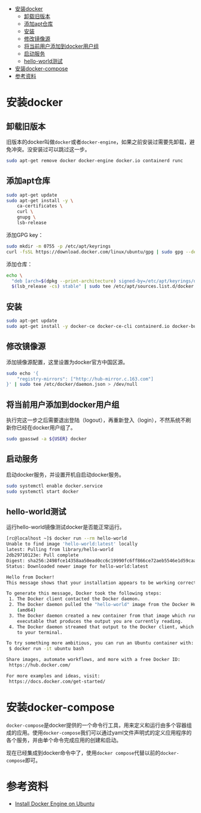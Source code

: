 - [安装docker](#安装docker)
  - [卸载旧版本](#卸载旧版本)
  - [添加apt仓库](#添加apt仓库)
  - [安装](#安装)
  - [修改镜像源](#修改镜像源)
  - [将当前用户添加到docker用户组](#将当前用户添加到docker用户组)
  - [启动服务](#启动服务)
  - [hello-world测试](#hello-world测试)
- [安装docker-compose](#安装docker-compose)
- [参考资料](#参考资料)

# 安装docker

## 卸载旧版本

旧版本的docker叫做`docker`或者`docker-engine`，如果之前安装过需要先卸载，避免冲突。没安装过可以跳过这一步。

```bash
sudo apt-get remove docker docker-engine docker.io containerd runc
```

## 添加apt仓库

```bash
sudo apt-get update
sudo apt-get install -y \
    ca-certificates \
    curl \
    gnupg \
    lsb-release
```

添加GPG key：

```bash
sudo mkdir -m 0755 -p /etc/apt/keyrings
curl -fsSL https://download.docker.com/linux/ubuntu/gpg | sudo gpg --dearmor -o /etc/apt/keyrings/docker.gpg
```

添加仓库：

```bash
echo \
  "deb [arch=$(dpkg --print-architecture) signed-by=/etc/apt/keyrings/docker.gpg] https://download.docker.com/linux/ubuntu \
  $(lsb_release -cs) stable" | sudo tee /etc/apt/sources.list.d/docker.list > /dev/null
```

## 安装

```bash
sudo apt-get update
sudo apt-get install -y docker-ce docker-ce-cli containerd.io docker-buildx-plugin docker-compose-plugin
```

## 修改镜像源

添加镜像源配置，这里设置为docker官方中国区源。

```bash
sudo echo '{
    "registry-mirrors": ["http://hub-mirror.c.163.com"]
}' | sudo tee /etc/docker/daemon.json > /dev/null
```

## 将当前用户添加到docker用户组

执行完这一步之后需要退出登陆（logout），再重新登入（login），不然系统不刷新你已经在docker用户组了。

```bash
sudo gpasswd -a ${USER} docker
```

## 启动服务

启动docker服务，并设置开机自启动docker服务。

```bash
sudo systemctl enable docker.service
sudo systemctl start docker
```

## hello-world测试

运行hello-world镜像测试docker是否能正常运行。

```bash
[rc@localhost ~]$ docker run --rm hello-world
Unable to find image 'hello-world:latest' locally
latest: Pulling from library/hello-world
2db29710123e: Pull complete 
Digest: sha256:2498fce14358aa50ead0cc6c19990fc6ff866ce72aeb5546e1d59caac3d0d60f
Status: Downloaded newer image for hello-world:latest

Hello from Docker!
This message shows that your installation appears to be working correctly.

To generate this message, Docker took the following steps:
 1. The Docker client contacted the Docker daemon.
 2. The Docker daemon pulled the "hello-world" image from the Docker Hub.
    (amd64)
 3. The Docker daemon created a new container from that image which runs the
    executable that produces the output you are currently reading.
 4. The Docker daemon streamed that output to the Docker client, which sent it
    to your terminal.

To try something more ambitious, you can run an Ubuntu container with:
 $ docker run -it ubuntu bash

Share images, automate workflows, and more with a free Docker ID:
 https://hub.docker.com/

For more examples and ideas, visit:
 https://docs.docker.com/get-started/
```

# 安装docker-compose

`docker-compose`是docker提供的一个命令行工具，用来定义和运行由多个容器组成的应用。使用`docker-compose`我们可以通过yaml文件声明式的定义应用程序的各个服务，并由单个命令完成应用的创建和启动。

现在已经集成到docker命令中了，使用`docker compose`代替以前的`docker-compose`即可。

# 参考资料

- [Install Docker Engine on Ubuntu](https://docs.docker.com/engine/install/ubuntu/)
